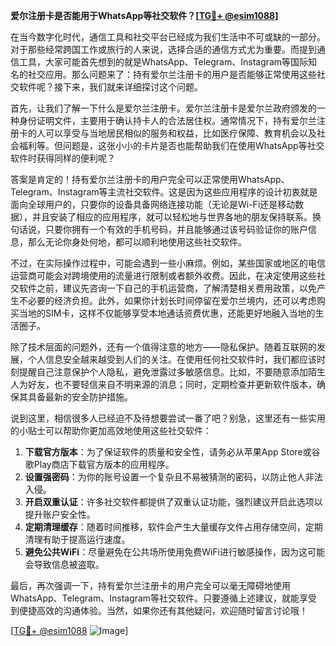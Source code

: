 **爱尔注册卡是否能用于WhatsApp等社交软件？[[TG💪+ @esim1088](https://t.me/s/esim1088)]**

在当今数字化时代，通信工具和社交平台已经成为我们生活中不可或缺的一部分。对于那些经常跨国工作或旅行的人来说，选择合适的通信方式尤为重要。而提到通信工具，大家可能首先想到的就是WhatsApp、Telegram、Instagram等国际知名的社交应用。那么问题来了：持有爱尔兰注册卡的用户是否能够正常使用这些社交软件呢？接下来，我们就来详细探讨这个问题。

首先，让我们了解一下什么是爱尔兰注册卡。爱尔兰注册卡是爱尔兰政府颁发的一种身份证明文件，主要用于确认持卡人的合法居住权。通常情况下，持有爱尔兰注册卡的人可以享受与当地居民相似的服务和权益，比如医疗保障、教育机会以及社会福利等。但问题是，这张小小的卡片是否也能帮助我们在使用WhatsApp等社交软件时获得同样的便利呢？

答案是肯定的！持有爱尔兰注册卡的用户完全可以正常使用WhatsApp、Telegram、Instagram等主流社交软件。这是因为这些应用程序的设计初衷就是面向全球用户的，只要你的设备具备网络连接功能（无论是Wi-Fi还是移动数据），并且安装了相应的应用程序，就可以轻松地与世界各地的朋友保持联系。换句话说，只要你拥有一个有效的手机号码，并且能够通过该号码验证你的账户信息，那么无论你身处何地，都可以顺利地使用这些社交软件。

不过，在实际操作过程中，可能会遇到一些小麻烦。例如，某些国家或地区的电信运营商可能会对跨境使用的流量进行限制或者额外收费。因此，在决定使用这些社交软件之前，建议先咨询一下自己的手机运营商，了解清楚相关费用政策，以免产生不必要的经济负担。此外，如果你计划长时间停留在爱尔兰境内，还可以考虑购买当地的SIM卡，这样不仅能够享受本地通话资费优惠，还能更好地融入当地的生活圈子。

除了技术层面的问题外，还有一个值得注意的地方——隐私保护。随着互联网的发展，个人信息安全越来越受到人们的关注。在使用任何社交软件时，我们都应该时刻提醒自己注意保护个人隐私，避免泄露过多敏感信息。比如，不要随意添加陌生人为好友，也不要轻信来自不明来源的消息；同时，定期检查并更新软件版本，确保其具备最新的安全防护措施。

说到这里，相信很多人已经迫不及待想要尝试一番了吧？别急，这里还有一些实用的小贴士可以帮助你更加高效地使用这些社交软件：

1. **下载官方版本**：为了保证软件的质量和安全性，请务必从苹果App Store或谷歌Play商店下载官方版本的应用程序。
2. **设置强密码**：为你的账号设置一个复杂且不易被猜测的密码，以防止他人非法入侵。
3. **开启双重认证**：许多社交软件都提供了双重认证功能，强烈建议开启此选项以提升账户安全性。
4. **定期清理缓存**：随着时间推移，软件会产生大量缓存文件占用存储空间，定期清理有助于提高运行速度。
5. **避免公共WiFi**：尽量避免在公共场所使用免费WiFi进行敏感操作，因为这可能会导致信息被盗取。

最后，再次强调一下，持有爱尔兰注册卡的用户完全可以毫无障碍地使用WhatsApp、Telegram、Instagram等社交软件。只要遵循上述建议，就能享受到便捷高效的沟通体验。当然，如果你还有其他疑问，欢迎随时留言讨论哦！

[[TG💪+ @esim1088](https://t.me/s/esim1088) ![Image](https://i.postimg.cc/4NQfJmqS/Snipaste-2025-05-13-00-14-12.png)]
